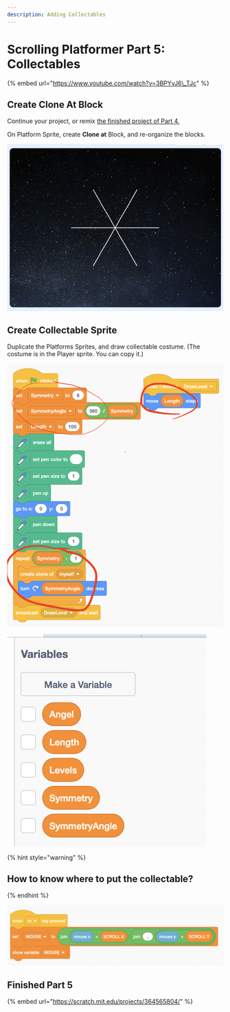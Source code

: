 ```yaml
---
description: Adding Collectables
---
```


# Scrolling Platformer Part 5: Collectables

{% embed url="https://www.youtube.com/watch?v=3BPYvJ6\_TJc" %}



## Create Clone At Block

Continue your project, or remix [the finished project of Part 4.](https://scratch.mit.edu/projects/364439571/)

On Platform Sprite, create **Clone at** Block, and re-organize the blocks. 

![](../../../../.gitbook/assets/image%20%281%29.png)

## Create Collectable Sprite

Duplicate the Platforms Sprites, and draw collectable costume. \(The costume is in the Player sprite. You can copy it.\) 

![](../../../../.gitbook/assets/image%20%282%29.png)

![](../../../../.gitbook/assets/image%20%284%29.png)

{% hint style="warning" %}
## How to know where to put the collectable? 
{% endhint %}

![](../../../../.gitbook/assets/image%20%2818%29.png)

## Finished Part 5

{% embed url="https://scratch.mit.edu/projects/364565804/" %}



